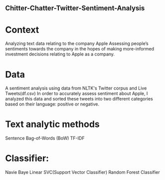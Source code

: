 ## Chitter-Chatter-Twitter-Sentiment-Analysis

# Context
Analyzing text data relating to the company Apple
Assessing people’s sentiments towards the company in the hopes of making more-informed investment decisions relating to Apple as a company. 

# Data
A sentiment analysis using data from NLTK's Twitter corpus and Live Tweets(df.csv)
In order to accurately assess sentiment about Apple, I analyzed this data and sorted these tweets into two different categories based on their language: positive or negative.

# Text analytic methods 
Sentence
Bag-of-Words (BoW)
TF-IDF

# Classifier:
Navie Baye
Linear SVC(Support Vector Classifier)
Random Forest Classifier 



